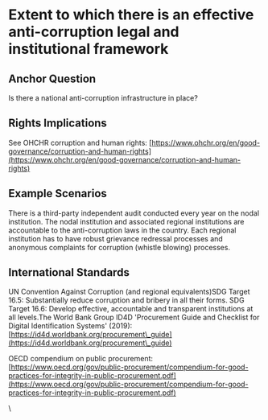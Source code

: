 # Extent to which there is an effective anti-corruption legal and institutional framework

## Anchor Question

Is there a national anti-corruption infrastructure in place?

## Rights Implications

See OHCHR corruption and human rights: [https://www.ohchr.org/en/good-governance/corruption-and-human-rights](https://www.ohchr.org/en/good-governance/corruption-and-human-rights)

## Example Scenarios

There is a third-party independent audit conducted every year on the nodal institution. The nodal institution and associated regional institutions are accountable to the anti-corruption laws in the country. Each regional institution has to have robust grievance redressal processes and anonymous complaints for corruption (whistle blowing) processes.



## International Standards

UN Convention Against Corruption (and regional equivalents)SDG Target 16.5: Substantially reduce corruption and bribery in all their forms. SDG Target 16.6: Develop effective, accountable and transparent institutions at all levels.The World Bank Group ID4D 'Procurement Guide and Checklist for Digital Identification Systems' (2019): [https://id4d.worldbank.org/procurement\_guide](https://id4d.worldbank.org/procurement\_guide)

OECD compendium on public procurement: [https://www.oecd.org/gov/public-procurement/compendium-for-good-practices-for-integrity-in-public-procurement.pdf](https://www.oecd.org/gov/public-procurement/compendium-for-good-practices-for-integrity-in-public-procurement.pdf)

\
